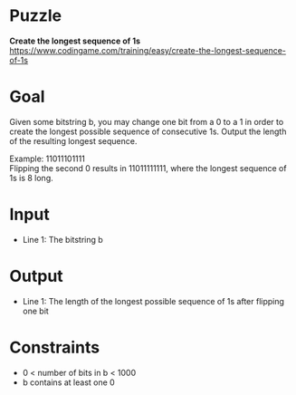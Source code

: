 # Puzzle
**Create the longest sequence of 1s** https://www.codingame.com/training/easy/create-the-longest-sequence-of-1s

# Goal
Given some bitstring b, you may change one bit from a 0 to a 1 in order to create the longest possible sequence of consecutive 1s. Output the length of the resulting longest sequence.

Example: 11011101111  
Flipping the second 0 results in 11011111111, where the longest sequence of 1s is 8 long.

# Input
* Line 1: The bitstring b

# Output
* Line 1: The length of the longest possible sequence of 1s after flipping one bit

# Constraints
* 0 < number of bits in b < 1000
* b contains at least one 0
